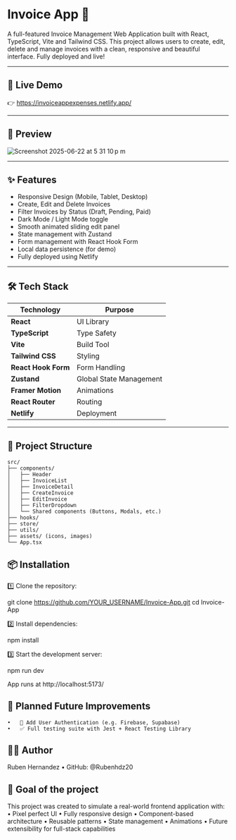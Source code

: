 # Invoice App 💸

A full-featured Invoice Management Web Application built with React, TypeScript, Vite and Tailwind CSS. This project allows users to create, edit, delete and manage invoices with a clean, responsive and beautiful interface. Fully deployed and live!

---

## 🚀 Live Demo

👉 https://invoiceappexpenses.netlify.app/

---

## 📸 Preview

![Screenshot 2025-06-22 at 5 31 10 p m](https://github.com/user-attachments/assets/b67d011b-6d5c-4cf5-9b8d-536c71e97685)


---

## ✨ Features

- Responsive Design (Mobile, Tablet, Desktop)
- Create, Edit and Delete Invoices
- Filter Invoices by Status (Draft, Pending, Paid)
- Dark Mode / Light Mode toggle
- Smooth animated sliding edit panel
- State management with Zustand
- Form management with React Hook Form
- Local data persistence (for demo)
- Fully deployed using Netlify

---

## 🛠 Tech Stack

| Technology | Purpose |
| ----------- | ------- |
| **React** | UI Library |
| **TypeScript** | Type Safety |
| **Vite** | Build Tool |
| **Tailwind CSS** | Styling |
| **React Hook Form** | Form Handling |
| **Zustand** | Global State Management |
| **Framer Motion** | Animations |
| **React Router** | Routing |
| **Netlify** | Deployment |

---

## 📂 Project Structure

```
src/
├── components/
│   ├── Header
│   ├── InvoiceList
│   ├── InvoiceDetail
│   ├── CreateInvoice
│   ├── EditInvoice
│   ├── FilterDropdown
│   └── Shared components (Buttons, Modals, etc.)
├── hooks/
├── store/
├── utils/
├── assets/ (icons, images)
└── App.tsx
```

## 📦 Installation

1️⃣ Clone the repository:

git clone https://github.com/YOUR_USERNAME/Invoice-App.git
cd Invoice-App

2️⃣ Install dependencies:

npm install

3️⃣ Start the development server:

npm run dev

App runs at http://localhost:5173/

## 🚧 Planned Future Improvements
	•	🔐 Add User Authentication (e.g. Firebase, Supabase)
	•	✅ Full testing suite with Jest + React Testing Library

## 🙋‍♂️ Author

Ruben Hernandez
	•	GitHub: @Rubenhdz20

## 🏁 Goal of the project

This project was created to simulate a real-world frontend application with:
	•	Pixel perfect UI
	•	Fully responsive design
	•	Component-based architecture
	•	Reusable patterns
	•	State management
	•	Animations
	•	Future extensibility for full-stack capabilities
